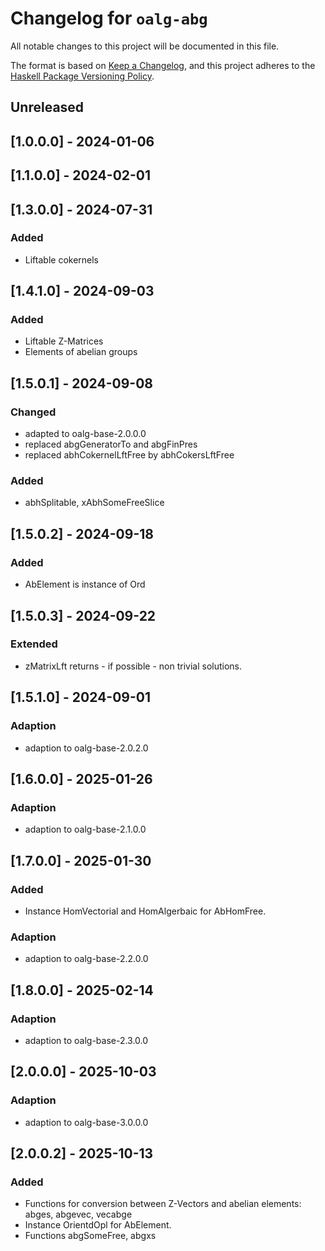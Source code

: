 # Changelog for `oalg-abg`

All notable changes to this project will be documented in this file.

The format is based on [Keep a Changelog](https://keepachangelog.com/en/1.0.0/),
and this project adheres to the
[Haskell Package Versioning Policy](https://pvp.haskell.org/).

## Unreleased

## [1.0.0.0] - 2024-01-06

## [1.1.0.0] - 2024-02-01

## [1.3.0.0] - 2024-07-31

### Added
- Liftable cokernels

## [1.4.1.0] - 2024-09-03
### Added
- Liftable Z-Matrices
- Elements of abelian groups

## [1.5.0.1] - 2024-09-08
### Changed
- adapted to oalg-base-2.0.0.0
- replaced abgGeneratorTo and abgFinPres
- replaced abhCokernelLftFree by abhCokersLftFree
### Added
- abhSplitable, xAbhSomeFreeSlice

## [1.5.0.2] - 2024-09-18
### Added
- AbElement is instance of Ord

## [1.5.0.3] - 2024-09-22
### Extended
- zMatrixLft returns - if possible - non trivial solutions.

## [1.5.1.0] - 2024-09-01
### Adaption
- adaption to oalg-base-2.0.2.0

## [1.6.0.0] - 2025-01-26
### Adaption
- adaption to oalg-base-2.1.0.0

## [1.7.0.0] - 2025-01-30

### Added
- Instance HomVectorial and HomAlgerbaic for AbHomFree.

### Adaption
- adaption to oalg-base-2.2.0.0

## [1.8.0.0] - 2025-02-14

### Adaption
- adaption to oalg-base-2.3.0.0

## [2.0.0.0] - 2025-10-03

### Adaption
- adaption to oalg-base-3.0.0.0

## [2.0.0.2] - 2025-10-13

### Added
- Functions for conversion between Z-Vectors and abelian elements: abges, abgevec, vecabge
- Instance OrientdOpl for AbElement.
- Functions abgSomeFree, abgxs
